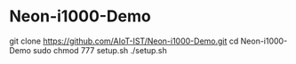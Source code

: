 # Neon-i1000-Demo
git clone https://github.com/AIoT-IST/Neon-i1000-Demo.git
cd Neon-i1000-Demo
sudo chmod 777 setup.sh
./setup.sh
